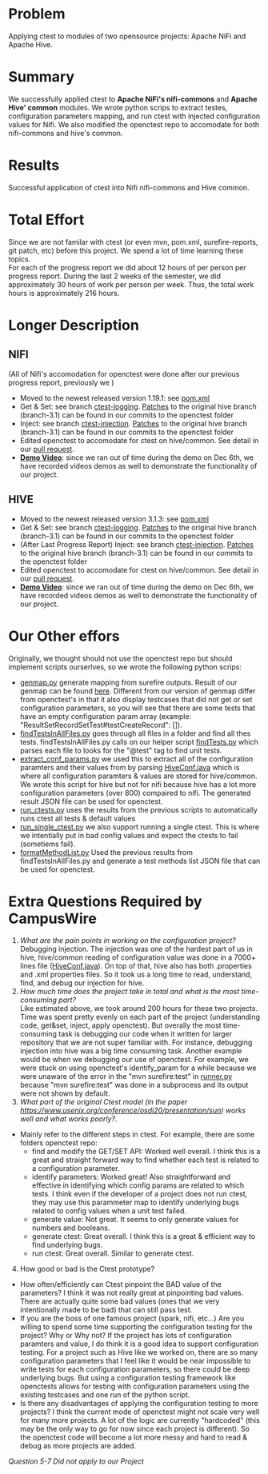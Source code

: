 # Problem
Applying ctest to modules of two opensource projects: Apache NiFi and Apache Hive. 
# Summary
We successfully applied ctest to **Apache NiFi's nifi-commons** and **Apache Hive' common** modules. We wrote python scrips to extract testes, configuration parameters mapping, and run ctest with injected configuration values for Nifi. We also modified the openctest repo to accomodate for both nifi-commons and hive's common.
# Results
Successful application of ctest into Nifi nifi-commons and Hive common. 
# Total Effort
Since we are not familar with ctest (or even mvn, pom.xml, surefire-reports, git patch, etc) before this project. We spend a lot of time learning these topics.  
For each of the progress report we did about 12 hours of per person per progress report. During the last 2 weeks of the semester, we did approximately 30 hours of work per person per week. Thus, the total work hours is approximately 216 hours.
# Longer Description
## NIFI
(All of Nifi's accomodation for openctest were done after our previous progress report, previously we )
- Moved to the newest released version 1.19.1: see [pom.xml](https://github.com/lilacyl/nifi/blob/ctest-injection/pom.xml)
- Get & Set: see branch [ctest-logging](https://github.com/lilacyl/nifi/tree/ctest-logging). [Patches](https://github.com/Xinyihe123/openctest/tree/nifi/core/patch/nifi-commons/nifi-logging-patches) to the original hive branch (branch-3.1) can be found in our commits to the openctest folder
- Inject: see branch [ctest-injection](https://github.com/lilacyl/nifi/tree/ctest-injection). [Patches](https://github.com/Xinyihe123/openctest/blob/nifi/core/patch/nifi-commons/injection.patch) to the original hive branch (branch-3.1) can be found in our commits to the openctest folder
- Edited openctest to accomodate for ctest on hive/common. See detail in our [pull request](https://github.com/xlab-uiuc/openctest/pull/35).
- [**Demo Video**](https://illinois.zoom.us/rec/share/fShYS7UFdDmzWeLjzlTIyJn13G4Q_Rt5fs11ZLgsWIq5se4TCuE9UL9-vOxI-Jmo.jUubH1IzCzlvCocr?startTime=1670808287000): since we ran out of time during the demo on Dec 6th, we have recorded videos demos as well to demonstrate the functionality of our project.
## HIVE
- Moved to the newest released version 3.1.3: see [pom.xml](https://github.com/lilacyl/hive/blob/ctest-injection/pom.xml)
- Get & Set: see branch [ctest-logging](https://github.com/lilacyl/hive/tree/ctest-logging). [Patches](https://github.com/Xinyihe123/openctest/tree/hive/core/patch/hive-common/hive-logging-patches) to the original hive branch (branch-3.1) can be found in our commits to the openctest folder
- (After Last Progress Report) Inject: see branch [ctest-injection](https://github.com/lilacyl/hive/tree/ctest-injection). [Patches](https://github.com/Xinyihe123/openctest/tree/hive/core/patch/hive-common/hive-injection-patches) to the original hive branch (branch-3.1) can be found in our commits to the openctest folder
- Edited openctest to accomodate for ctest on hive/common. See detail in our [pull request](https://github.com/xlab-uiuc/openctest/pull/34).
- [**Demo Video**](https://illinois.zoom.us/rec/share/fShYS7UFdDmzWeLjzlTIyJn13G4Q_Rt5fs11ZLgsWIq5se4TCuE9UL9-vOxI-Jmo.jUubH1IzCzlvCocr?startTime=1670808461000): since we ran out of time during the demo on Dec 6th, we have recorded videos demos as well to demonstrate the functionality of our project.
# Our Other effors
Originally, we thought should not use the openctest repo but should implement scripts ourserlves, so we wrote the following python scrips:
- [genmap.py](https://github.com/lilacyl/IDoCT_nifi/blob/56529624ed4d0085d3939399466a8f15dcbc1d8d/nifi/genmap.py) generate mapping from surefire outputs. Result of our genmap can be found [here](https://github.com/lilacyl/IDoCT_nifi/blob/56529624ed4d0085d3939399466a8f15dcbc1d8d/nifi/result/param_map.json). Different from our version of genmap differ from openctest's in that it also display testcases that did not get or set configuration parameters, so you will see that there are some tests that have an empty configuration param array (example: "ResultSetRecordSetTest#testCreateRecord": []).
- [findTestsInAllFiles.py](https://github.com/lilacyl/IDoCT_nifi/blob/main/nifi/findTestsInAllFiles.py) goes through all files in a folder and find all thes tests. findTestsInAllFiles.py calls on our helper script [findTests.py](https://github.com/lilacyl/IDoCT_nifi/blob/main/nifi/findTests.py) which parses each file to looks for the "@test" tag to find unit tests.
- [extract_conf_params.py](https://github.com/lilacyl/IDoCT_nifi/blob/main/hive/extract_conf_params.py) we used this to extract all of the configuration paramters and their values from by parsing [HiveConf.java](https://github.com/lilacyl/hive/blob/master/common/src/java/org/apache/hadoop/hive/conf/HiveConf.java) which is where all configuration paramters & values are stored for hive/common. We wrote this script for hive but not for nifi because hive has a lot more configuration parameters (over 800) compaired to nifi. The generated result JSON file can be used for openctest.
- [run_ctests.py](https://github.com/lilacyl/IDoCT_nifi/blob/GM_NIFI/nifi/run_ctests.py) uses the results from the previous scripts to automatically runs ctest all tests & default values
- [run_single_ctest.py](https://github.com/lilacyl/IDoCT_nifi/blob/GM_NIFI/nifi/run_single_ctest.py) we also support running a single ctest. This is where we intentially put in bad config values and expect the ctests to fail (sometiems fail).
- [formatMethodList.py](https://github.com/lilacyl/IDoCT_nifi/blob/main/hive/formatMethodList.py) Used the previous results from findTestsInAllFiles.py and generate a test methods list JSON file that can be used for openctest.

# Extra Questions Required by CampusWire
1. *What are the pain points in working on the configuration project?*  
Debugging injection. The injection was one of the hardest part of us in hive, hive/common reading of configuration value was done in a 7000+ lines file ([HiveConf.java](https://github.com/lilacyl/hive/blob/master/common/src/java/org/apache/hadoop/hive/conf/HiveConf.java)). On top of that, hive also has both .properties and .xml properties files. So it took us a long time to read, understand, find, and debug our injection for hive. 
2. *How much time does the project take in total and what is the most time-consuming part?*  
Like estimated above, we took around 200 hours for these two projects. Time was spent pretty evenly on each part of the project (understanding code, get&set, inject, apply openctest). But overally the most time-consuming task is debugging our code when it written for larger repository that we are not super familiar with. For instance, debugging injection into hive was a big time consuming task. Another example would be when we debugging our use of openctest. For example, we were stuck on using openctest's identify_param for a while because we were unaware of the error in the "mvn surefire:test" in [runner.py](https://github.com/Xinyihe123/openctest/blob/main/core/identify_param/runner.py) because "mvn surefire:test" was done in a subprocess and its output were not shown by default.
3. *What part of the original Ctest model (in the paper https://www.usenix.org/conference/osdi20/presentation/sun) works well and what works poorly?*. 
- Mainly refer to the different steps in ctest. For example, there are some folders openctest repo:
    - find and modify the GET/SET API: Worked well overall. I think this is a great and straight forward way to find whether each test is related to a configuration parameter.
    - identify parameters: Worked great! Also straightforward and effective in identifying which config params are related to which tests. I think even if the developer of a project does not run ctest, they may use this parammeter map to identify underlying bugs related to config values when a unit test failed.
    - generate value: Not great. It seems to only generate values for numbers and booleans. 
    - generate ctest: Great overall. I think this is a great & efficient way to find underlying bugs. 
    - run ctest: Great overall. Similar to generate ctest.
4. How good or bad is the Ctest prototype?
- How often/efficiently can Ctest pinpoint the BAD value of the parameters?
I think it was not really great at pinpointing bad values. There are actually quite some bad values (ones that we very intentionally made to be bad) that can still pass test.
- If you are the boss of one famous project (spark, nifi, etc...) Are you willing to spend some time supporting the configuration testing for the project? Why or Why not?
If the project has lots of configuration paramters and value, I do think it is a good idea to support configuration testing. For a project such as Hive like we worked on, there are so many configuration parameters that I feel like it would be near impossible to write tests for each configuration parameters, so there could be deep underlying bugs. But using a configuration testing framework like openctests allows for testing with configuration parameters using the existing testcases and one run of the python script.
-  Is there any disadvantages of applying the configuration testing to more projects?
I think the current mode of openctest might not scale very well for many more projects. A lot of the logic are currently "hardcoded" (this may be the only way to go for now since each project is different). So the openctest code will become a lot more messy and hard to read & debug as more projects are added.  

*Question 5-7 Did not apply to our Project*

